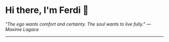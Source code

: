 <h1>Hi there, I'm Ferdi 👋</h1>

<p><em>
  "The ego wants comfort and certainty. The soul wants to live fully." — Maxime Lagace
</em></p>

---
